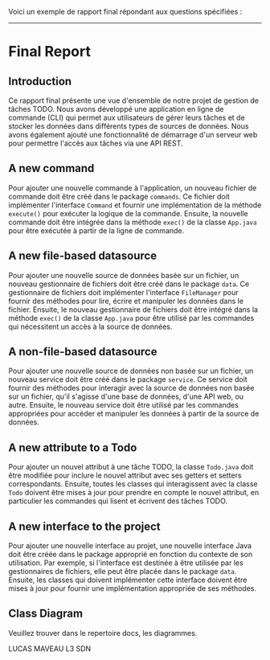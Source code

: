 Voici un exemple de rapport final répondant aux questions spécifiées :

---

# Final Report

## Introduction

Ce rapport final présente une vue d'ensemble de notre projet de gestion de tâches TODO. Nous avons développé une application en ligne de commande (CLI) qui permet aux utilisateurs de gérer leurs tâches et de stocker les données dans différents types de sources de données. Nous avons également ajouté une fonctionnalité de démarrage d'un serveur web pour permettre l'accès aux tâches via une API REST.

## A new command

Pour ajouter une nouvelle commande à l'application, un nouveau fichier de commande doit être créé dans le package `commands`. Ce fichier doit implémenter l'interface `Command` et fournir une implémentation de la méthode `execute()` pour exécuter la logique de la commande. Ensuite, la nouvelle commande doit être intégrée dans la méthode `exec()` de la classe `App.java` pour être exécutée à partir de la ligne de commande.

## A new file-based datasource

Pour ajouter une nouvelle source de données basée sur un fichier, un nouveau gestionnaire de fichiers doit être créé dans le package `data`. Ce gestionnaire de fichiers doit implémenter l'interface `FileManager` pour fournir des méthodes pour lire, écrire et manipuler les données dans le fichier. Ensuite, le nouveau gestionnaire de fichiers doit être intégré dans la méthode `exec()` de la classe `App.java` pour être utilisé par les commandes qui nécessitent un accès à la source de données.

## A non-file-based datasource

Pour ajouter une nouvelle source de données non basée sur un fichier, un nouveau service doit être créé dans le package `service`. Ce service doit fournir des méthodes pour interagir avec la source de données non basée sur un fichier, qu'il s'agisse d'une base de données, d'une API web, ou autre. Ensuite, le nouveau service doit être utilisé par les commandes appropriées pour accéder et manipuler les données à partir de la source de données.

## A new attribute to a Todo

Pour ajouter un nouvel attribut à une tâche TODO, la classe `Todo.java` doit être modifiée pour inclure le nouvel attribut avec ses getters et setters correspondants. Ensuite, toutes les classes qui interagissent avec la classe `Todo` doivent être mises à jour pour prendre en compte le nouvel attribut, en particulier les commandes qui lisent et écrivent des tâches TODO.

## A new interface to the project

Pour ajouter une nouvelle interface au projet, une nouvelle interface Java doit être créée dans le package approprié en fonction du contexte de son utilisation. Par exemple, si l'interface est destinée à être utilisée par les gestionnaires de fichiers, elle peut être placée dans le package `data`. Ensuite, les classes qui doivent implémenter cette interface doivent être mises à jour pour fournir une implémentation appropriée de ses méthodes.

## Class Diagram

Veuillez trouver dans le repertoire docs, les diagrammes.


LUCAS MAVEAU 
L3 SDN